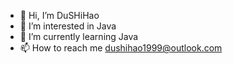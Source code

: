 - 👋 Hi, I’m DuSHiHao
- 👀 I’m interested in Java
- 🌱 I’m currently learning Java
- 📫 How to reach me dushihao1999@outlook.com

<!---
DuShiHao99/DuShiHao99 is a ✨ special ✨ repository because its `README.md` (this file) appears on your GitHub profile.
You can click the Preview link to take a look at your changes.
--->
